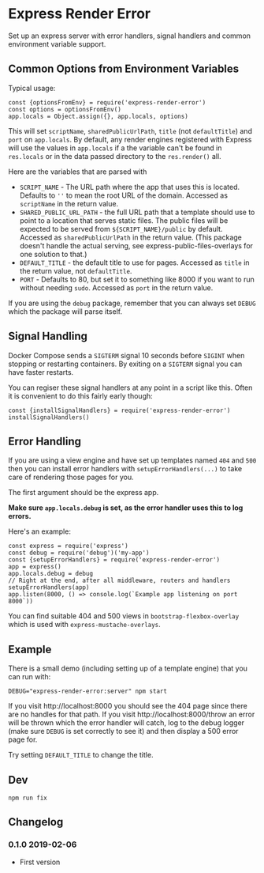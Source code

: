 # Express Render Error

Set up an express server with error handlers, signal handlers and common environment variable support.

## Common Options from Environment Variables

Typical usage:

```
const {optionsFromEnv} = require('express-render-error')
const options = optionsFromEnv()
app.locals = Object.assign({}, app.locals, options)
```

This will set `scriptName`, `sharedPublicUrlPath`, `title` (not `defaultTitle`) and `port` on `app.locals`. By default, any render engines registered with Express will use the values in `app.locals` if a the variable can't be found in `res.locals` or in the data passed directory to the `res.render()` all.

Here are the variables that are parsed with 
* `SCRIPT_NAME` - The URL path where the app that uses this is located. Defaults to `''` to mean the root URL of the domain. Accessed as `scriptName` in the return value.
* `SHARED_PUBLIC_URL_PATH` - the full URL path that a template should use to point to a location that serves static files. The public files will be expected to be served from `${SCRIPT_NAME}/public` by default. Accessed as `sharedPublicUrlPath` in the return value. (This package doesn't handle the actual serving, see express-public-files-overlays for one solution to that.)
* `DEFAULT_TITLE` - the default title to use for pages. Accessed as `title` in the return value, not `defaultTitle`.
* `PORT` - Defaults to 80, but set it to something like 8000 if you want to run without needing `sudo`. Accessed as `port` in the return value.

If you are using the `debug` package, remember that you can always set `DEBUG` which the package will parse itself.

## Signal Handling

Docker Compose sends a `SIGTERM` signal 10 seconds before `SIGINT` when stopping or restarting containers. By exiting on a `SIGTERM` signal you can have faster restarts.

You can regiser these signal handlers at any point in a script like this. Often it is convenient to do this fairly early though:

```
const {installSignalHandlers} = require('express-render-error')
installSignalHandlers()
```

## Error Handling

If you are using a view engine and have set up templates named `404` and `500` then you can install error handlers with `setupErrorHandlers(...)` to take care of rendering those pages for you.

The first argument should be the express app.

**Make sure `app.locals.debug` is set, as the error handler uses this to log errors.**

Here's an example:

```
const express = require('express')
const debug = require('debug')('my-app')
const {setupErrorHandlers} = require('express-render-error')
app = express()
app.locals.debug = debug
// Right at the end, after all middleware, routers and handlers
setupErrorHandlers(app)
app.listen(8000, () => console.log(`Example app listening on port 8000`))
```

You can find suitable 404 and 500 views in `bootstrap-flexbox-overlay` which is used with `express-mustache-overlays`.


## Example

There is a small demo (including setting up of a template engine) that you can run with:

```
DEBUG="express-render-error:server" npm start
```

If you visit http://localhost:8000 you should see the 404 page since there are no handles for that path. If you visit http://localhost:8000/throw an error will be thrown which the error handler will catch, log to the debug logger (make sure `DEBUG` is set correctly to see it) and then display a 500 error page for.

Try setting `DEFAULT_TITLE` to change the title.

## Dev

```
npm run fix
```


## Changelog

### 0.1.0 2019-02-06

* First version
